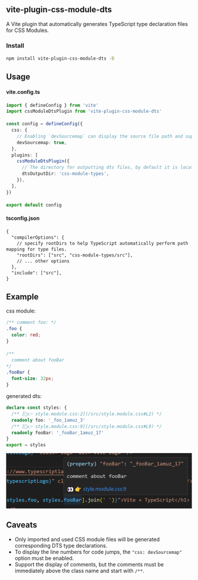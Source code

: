 ## vite-plugin-css-module-dts

A Vite plugin that automatically generates TypeScript type declaration files for CSS Modules.

### Install

```sh
npm install vite-plugin-css-module-dts -D
```

## Usage

#### vite.config.ts

```ts
import { defineConfig } from 'vite'
import cssModuleDtsPlugin from 'vite-plugin-css-module-dts'

const config = defineConfig({
  css: {
    // Enabling `devSourcemap` can display the source file path and support jumping to the corresponding line.
    devSourcemap: true,
  },
  plugins: [
    cssModuleDtsPlugin({
      // The directory for outputting dts files, by default it is located at css-module-types in the project root directory (should be added to gitignore)
      dtsOutputDir: 'css-module-types',
    }),
  ],
})

export default config
```

#### tsconfig.json

```jsonc
{
  "compilerOptions": {
    // specify rootDirs to help TypeScript automatically perform path mapping for type files.
    "rootDirs": ["src", "css-module-types/src"],
    // ... other options
  },
  "include": ["src"],
}
```

## Example

css module:

```css
/** comment foo: */
.foo {
  color: red;
}

/**
  comment about fooBar
*/
.fooBar {
  font-size: 32px;
}
```

generated dts:

```ts
declare const styles: {
  /** [👀👉 style.module.css:2](/src/style.module.css#L2) */
  readonly foo: '_foo_1amuz_3'
  /** [👀👉 style.module.css:9](/src/style.module.css#L9) */
  readonly fooBar: '_fooBar_1amuz_17'
}
export = styles
```

![hover tooltip](./demo.png)

## Caveats

- Only imported and used CSS module files will be generated corresponding DTS type declarations.
- To display the line numbers for code jumps, the `"css: devSourcemap"` option must be enabled.
- Support the display of comments, but the comments must be immediately above the class name and start with `/**`.

